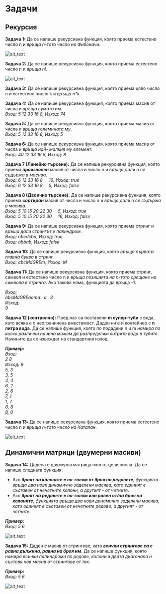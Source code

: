 # Задачи

##  Рекурсия

**Задача 1:**  Да се напише рекурсивна функция, която приема естестено число n и *връща n-тото число на Фибоначи*.  

![alt_text](https://i.ibb.co/RDKH8rM/Fibonacci.png)

**Задача 2:**  Да се напише рекурсивна функция, която приема естестено число n и *връща n!*.  

![alt_text](https://i.ibb.co/YXsHqCj/Factorial.png)

**Задача 3:**  Да се напише рекурсивна функция, която приема цяло число n и естестено число k и *връща n^k*.  

**Задача 4:**  Да се напише рекурсивна функция, която приема масив от числа и *връща сумата им*.  
*Вход: 5 12 33 16 8, Изход: 74*  

**Задача 5:**  Да се напише рекурсивна функция, която приема масив от числа и *връща големината му*.  
*Вход: 5 12 33 16 8, Изход: 5*  

**Задача 6:**  Да се напише рекурсивна функция, която приема масив от числа и *връща най- малкия му елемент*.  
*Вход: 40 12 33 16 8, Изход: 8*  

**Задача 7 (Линейно търсене):**  Да се напише рекурсивна функция, която приема ***произволен*** масив от числа и число n и  *връща дали n се съдържа в масива*.  
*Вход: 6 12 33 16 8 &nbsp;&nbsp;&nbsp; 16, Изход: true  
Вход: 6 12 33 16 8 &nbsp;&nbsp;&nbsp; 5, Изход: false*  

**Задача 8 (Двоично търсене):**  Да се напише рекурсивна функция, която приема ***сортиран*** масив от числа и число n и  *връща дали n се съдържа в масива*.  
*Вход: 5 10 15 20 22 30 &nbsp;&nbsp;&nbsp; 5, Изход: true  
Вход: 5 10 15 20 22 30 &nbsp;&nbsp;&nbsp; 16, Изход: false*  

**Задача 9:**  Да се напише рекурсивна функция, която приема стринг и *връща дали стрингът е палиндром*.  
*Вход: abcdcba, Изход: true*  
*Вход: abbab, Изход: false*  

**Задача 10:**  Да се напише рекурсивна функция, която *връща първата главна буква в стринг.*  
*Вход: abcMdGREm, Изход: M*  

**Задача 11:**  Да се напише рекурсивна функция, която приема стринг, символ и естествно число n и *връща позицията на n-тото срещане на символа в стринга*. Ако такова няма, функцията да връща -1.  

*Вход:  
abcMdGREaama &nbsp; a &nbsp; 3  
Изход:  
9*  

**Задача 12 (контролно):** Пред нас са поставени **m супер-туби** с вода, като всяка е с неограничена вместимост. Даден ни е и контейнер с **n литра вода**. Да се напише функция, която по подадени n и m *намира по колко различни начина можем да разпределим литрите вода в тубите*. Начините да се извеждат на стандартния изход.  

***Пример:***  
*Вход:  
2 8  
Изход: 9  
5, 3  
3, 5  
4, 4  
6, 2  
2, 6  
7, 1  
1, 7  
0, 8  
8, 0*  

**Задача 13:**  Да се напише рекурсивна функция, която приема естестено число n и *връща n-тото число на Каталан*.  

![alt_text](https://i.ibb.co/BT0yqx3/Catalan.jpg)

##  Динамични матрици (двумерни масиви)

**Задача 14:** Дадена е двумерна матрица nxm от цели числа.
Да се напише следната функция:  
- Ако ***броят на колоните е по-голям от броя на редовете***, *функцията  връща два нови динамично заделени масива, като единият е съставен от нечетните колони, а другият - от четните*.  
- Ако ***броят на редовете е по-голям или равен от/на броя на колоните***, *функцията  връща два нови динамично заделени масива, като единият е съставен от нечетните редове, а другият - от четните*.  

***Пример:***  
*Вход: 5 6*  

![alt_text](https://i.ibb.co/Jp2bS36/Matrices.png)

**Задача 15:** Даден е масив от стрингове, като ***всички стрингове са с равна дължина, равна на броя им***. 
Да се напише функция, която *намира всички палиндроми по редове, колони и двата диагонала и съставя нов масив от стрингове от тях*.  

***Пример:***  
*Вход: 5 6*  

![alt_text](https://i.ibb.co/THkbHjh/Palindromes.png)
